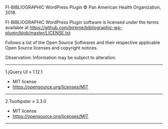 FI-BIBLIOGRAPHIC WordPress Plugin © Pan American Health Organization, 2018.

FI-BIBLIOGRAPHIC WordPress Plugin software is licensed under the terms available at https://github.com/bireme/bibliographic-wp-plugin/blob/master/LICENSE.txt

Follows a list of the Open Source Softwares and their respective applicable Open Source licenses and copyright notices.

Observation: Information may be subject to alteration.

***
1.jQuery UI » 1.12.1

* MIT license
* https://opensource.org/licenses/MIT
***
2.Tooltipster » 3.3.0

* MIT license
* https://opensource.org/licenses/MIT
***

